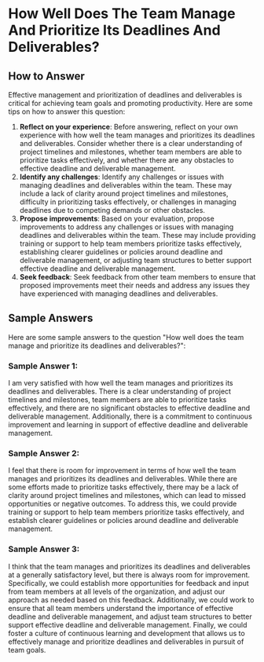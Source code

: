 How Well Does The Team Manage And Prioritize Its Deadlines And Deliverables?
===================================================================================================

How to Answer
-------------

Effective management and prioritization of deadlines and deliverables is critical for achieving team goals and promoting productivity. Here are some tips on how to answer this question:

1. **Reflect on your experience**: Before answering, reflect on your own experience with how well the team manages and prioritizes its deadlines and deliverables. Consider whether there is a clear understanding of project timelines and milestones, whether team members are able to prioritize tasks effectively, and whether there are any obstacles to effective deadline and deliverable management.
2. **Identify any challenges**: Identify any challenges or issues with managing deadlines and deliverables within the team. These may include a lack of clarity around project timelines and milestones, difficulty in prioritizing tasks effectively, or challenges in managing deadlines due to competing demands or other obstacles.
3. **Propose improvements**: Based on your evaluation, propose improvements to address any challenges or issues with managing deadlines and deliverables within the team. These may include providing training or support to help team members prioritize tasks effectively, establishing clearer guidelines or policies around deadline and deliverable management, or adjusting team structures to better support effective deadline and deliverable management.
4. **Seek feedback**: Seek feedback from other team members to ensure that proposed improvements meet their needs and address any issues they have experienced with managing deadlines and deliverables.

Sample Answers
--------------

Here are some sample answers to the question "How well does the team manage and prioritize its deadlines and deliverables?":

### Sample Answer 1:

I am very satisfied with how well the team manages and prioritizes its deadlines and deliverables. There is a clear understanding of project timelines and milestones, team members are able to prioritize tasks effectively, and there are no significant obstacles to effective deadline and deliverable management. Additionally, there is a commitment to continuous improvement and learning in support of effective deadline and deliverable management.

### Sample Answer 2:

I feel that there is room for improvement in terms of how well the team manages and prioritizes its deadlines and deliverables. While there are some efforts made to prioritize tasks effectively, there may be a lack of clarity around project timelines and milestones, which can lead to missed opportunities or negative outcomes. To address this, we could provide training or support to help team members prioritize tasks effectively, and establish clearer guidelines or policies around deadline and deliverable management.

### Sample Answer 3:

I think that the team manages and prioritizes its deadlines and deliverables at a generally satisfactory level, but there is always room for improvement. Specifically, we could establish more opportunities for feedback and input from team members at all levels of the organization, and adjust our approach as needed based on this feedback. Additionally, we could work to ensure that all team members understand the importance of effective deadline and deliverable management, and adjust team structures to better support effective deadline and deliverable management. Finally, we could foster a culture of continuous learning and development that allows us to effectively manage and prioritize deadlines and deliverables in pursuit of team goals.
